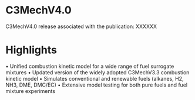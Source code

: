 # C3MechV4.0
C3MechV4.0 release associated with the publication: XXXXXX

# Highlights
•	Unified combustion kinetic model for a wide range of fuel surrogate mixtures
•	Updated version of the widely adopted C3MechV3.3 combustion kinetic model
•	Simulates conventional and renewable fuels (alkanes, H2, NH3, DME, DMC/EC)
•	Extensive model testing for both pure fuels and fuel mixture experiments


